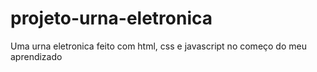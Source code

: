 # projeto-urna-eletronica
Uma urna eletronica feito com html, css e javascript no começo do meu aprendizado 
